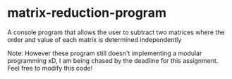 # matrix-reduction-program
A console program that allows the user to subtract two matrices where the order and value of each matrix is determined independently

Note: However these program still doesn't implementing a modular programming xD, I am being chased by the deadline for this assignment. Feel free to modify this code!
